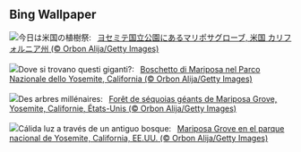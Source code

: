 ## Bing Wallpaper
![](https://www.bing.com/th?id=OHR.MariposaGrove_JA-JP1724100743_UHD.jpg&w=1000)今日は米国の植樹祭:&nbsp;&ensp;[ヨセミテ国立公園にあるマリポサグローブ, 米国 カリフォルニア州 (© Orbon Alija/Getty Images)](https://www.bing.com/th?id=OHR.MariposaGrove_JA-JP1724100743_UHD.jpg)
<br><br/>
![](https://www.bing.com/th?id=OHR.MariposaGrove_IT-IT8703227587_UHD.jpg&w=1000)Dove si trovano questi giganti?:&nbsp;&ensp;[Boschetto di Mariposa nel Parco Nazionale dello Yosemite, California (© Orbon Alija/Getty Images)](https://www.bing.com/th?id=OHR.MariposaGrove_IT-IT8703227587_UHD.jpg)
<br><br/>
![](https://www.bing.com/th?id=OHR.MariposaGrove_FR-FR4964975063_UHD.jpg&w=1000)Des arbres millénaires:&nbsp;&ensp;[Forêt de séquoias géants de Mariposa Grove, Yosemite, Californie, États-Unis (© Orbon Alija/Getty Images)](https://www.bing.com/th?id=OHR.MariposaGrove_FR-FR4964975063_UHD.jpg)
<br><br/>
![](https://www.bing.com/th?id=OHR.MariposaGrove_ES-ES4546684811_UHD.jpg&w=1000)Cálida luz a través de un antiguo bosque:&nbsp;&ensp;[Mariposa Grove en el parque nacional de Yosemite, California, EE.UU. (© Orbon Alija/Getty Images)](https://www.bing.com/th?id=OHR.MariposaGrove_ES-ES4546684811_UHD.jpg)
<br><br/>
